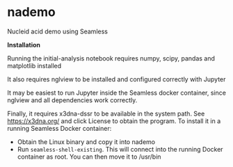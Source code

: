 # nademo
Nucleid acid demo using Seamless

**Installation**

Running the initial-analysis notebook requires numpy, scipy, pandas and matplotlib installed

It also requires nglview to be installed and configured correctly with Jupyter

It may be easiest to run Jupyter inside the Seamless docker container, since nglview and all dependencies work correctly.

Finally, it requires x3dna-dssr to be available in the system path.
See https://x3dna.org/ and click License to obtain the program.
To install it in a running Seamless Docker container:
- Obtain the Linux binary and copy it into nademo
- Run `seamless-shell-existing`. This will connect into the running Docker container as root. You can then move it to /usr/bin
